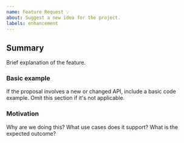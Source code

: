 ```yaml
---
name: Feature Request 💡
about: Suggest a new idea for the project.
labels: enhancement
---
```


<!--
  Please fill out each section below, otherwise your issue will be closed.

  Before opening a new issue, please search existing issues in the Tinacms repository:  https://github.com/tinacms/tinacms/issues

  If your feature request is specific to Tinacms (rather than the Material Starter), please open an issue there —  https://github.com/tinacms/tinacms/issues
-->

## Summary

Brief explanation of the feature.

### Basic example

If the proposal involves a new or changed API, include a basic code example. Omit this section if it's not applicable.

### Motivation

Why are we doing this? What use cases does it support? What is the expected outcome?
